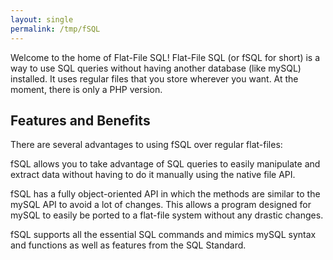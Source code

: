 ```yaml
---
layout: single
permalink: /tmp/fSQL
---
```


Welcome to the home of Flat-File SQL! Flat-File SQL (or fSQL for short) is a way to use SQL queries without having another database (like mySQL) installed. It uses regular files that you store wherever you want. At the moment, there is only a PHP version.

## Features and Benefits

There are several advantages to using fSQL over regular flat-files:

fSQL allows you to take advantage of SQL queries to easily manipulate and extract data without having to do it manually using the native file API.

fSQL has a fully object-oriented API in which the methods are similar to the mySQL API to avoid a lot of changes. This allows a program designed for mySQL to easily be ported to a flat-file system without any drastic changes.

fSQL supports all the essential SQL commands and mimics mySQL syntax and functions as well as features from the SQL Standard.
